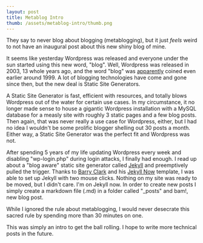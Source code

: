 ```yaml
---
layout: post
title: Metablog Intro
thumb: /assets/metablog-intro/thumb.png 
---
```

They say to never blog about blogging (metablogging), but it just *feels* weird to not have an inaugural post about this new shiny blog of mine.

It seems like yesterday Wordpress was released and everyone under the sun started using this new word, "blog". Well, Wordpress was released in 2003, 13 whole years ago, and the word "blog" was [apparently](https://web.archive.org/web/19991013021124/http://peterme.com/index.html) coined even earlier around 1999. A lot of blogging technologies have come and gone since then, but the new deal is Static Site Generators.

A Static Site Generator is fast, efficient with resources, and totally blows Wordpress out of the water for certain use cases. In my circumstance, it no longer made sense to house a gigantic Wordpress installation with a MySQL database for a measly site with roughly 3 static pages and a few blog posts. Then again, that was never really a use case for Wordpress, either, but I had no idea I wouldn't be some prolific blogger shelling out 30 posts a month. Either way, a Static Site Generator was the perfect fit and Wordpress was not.

After spending 5 years of my life updating Wordpress every week and disabling "wp-login.php" during login attacks, I finally had enough. I read up about a "blog aware" static site generator called [Jekyll](https://jekyllrb.com/) and preemptively pulled the trigger. Thanks to [Barry Clark](http://www.barryclark.co/) and his [Jekyll Now](https://github.com/barryclark/jekyll-now) template, I was able to set up Jekyll with two mouse clicks. Nothing on my site was ready to be moved, but I didn't care. I'm on Jekyll now. In order to create new posts I simply create a markdown file (.md) in a folder called "_posts" and bam!, new blog post. 

While I ignored the rule about metablogging, I would never desecrate this sacred rule by spending more than 30 minutes on one.

This was simply an intro to get the ball rolling. I hope to write more technical posts in the future.
